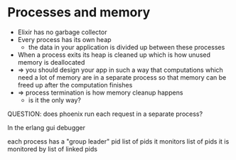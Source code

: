 # Processes and memory

* Elixir has no garbage collector
* Every process has its own heap
    * the data in your application is divided up between these processes
* When a process exits its heap is cleaned up which is how unused memory is deallocated
* => you should design your app in such a way that computations which need a lot of memory are in a separate process so that memory can be freed up after the computation finishes
* => process termination is how memory cleanup happens
    * is it the only way?


QUESTION: does phoenix run each request in a separate process?



In the erlang gui debugger


each process has
    a "group leader" pid
    list of pids it monitors
    list of pids it is monitored by
    list of linked pids
